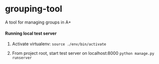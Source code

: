 # grouping-tool
A tool for managing groups in A+
#### Running local test server
1. Activate virtualenv:
    `source ./env/bin/activate`
  
2. From project root, start test server on localhost:8000
    `python manage.py runserver`
